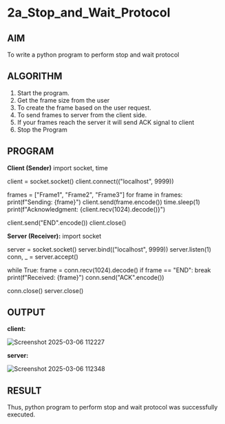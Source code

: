 # 2a_Stop_and_Wait_Protocol
## AIM 
To write a python program to perform stop and wait protocol
## ALGORITHM
1. Start the program.
2. Get the frame size from the user
3. To create the frame based on the user request.
4. To send frames to server from the client side.
5. If your frames reach the server it will send ACK signal to client
6. Stop the Program
## PROGRAM

**Client (Sender)**
import socket, time

client = socket.socket()
client.connect(("localhost", 9999))

frames = ["Frame1", "Frame2", "Frame3"]
for frame in frames:
    print(f"Sending: {frame}")
    client.send(frame.encode())
    time.sleep(1)
    print(f"Acknowledgment: {client.recv(1024).decode()}")

client.send("END".encode())
client.close()

**Server (Receiver):**
import socket

server = socket.socket()
server.bind(("localhost", 9999))
server.listen(1)
conn, _ = server.accept()

while True:
    frame = conn.recv(1024).decode()
    if frame == "END":
        break
    print(f"Received: {frame}")
    conn.send("ACK".encode())

conn.close()
server.close()

## OUTPUT
**client:**

![Screenshot 2025-03-06 112227](https://github.com/user-attachments/assets/cf095b55-4de3-4a1a-bae1-45f84bfec5c4)

**server:**

![Screenshot 2025-03-06 112348](https://github.com/user-attachments/assets/6b59769a-b6b2-46d3-81db-24ab82af59b2)


## RESULT
Thus, python program to perform stop and wait protocol was successfully executed.

